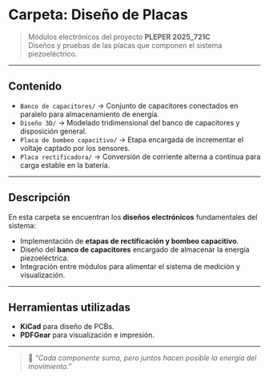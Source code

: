 # Carpeta: Diseño de Placas

> Módulos electrónicos del proyecto **PLEPER 2025_721C**  
> Diseños y pruebas de las placas que componen el sistema piezoeléctrico.

---

## Contenido
- `Banco de capacitores/` → Conjunto de capacitores conectados en paralelo para almacenamiento de energía.  
- `Diseño 3D/` → Modelado tridimensional del banco de capacitores y disposición general.  
- `Placa de bombeo capacitivo/` → Etapa encargada de incrementar el voltaje captado por los sensores.  
- `Placa rectificadora/` → Conversión de corriente alterna a continua para carga estable en la batería.

---

## Descripción
En esta carpeta se encuentran los **diseños electrónicos** fundamentales del sistema:  
- Implementación de **etapas de rectificación y bombeo capacitivo**.  
- Diseño del **banco de capacitores** encargado de almacenar la energía piezoeléctrica.  
- Integración entre módulos para alimentar el sistema de medición y visualización.  

---

## Herramientas utilizadas
- **KiCad** para diseño de PCBs.  
- **PDFGear** para visualización e impresión.
---


> 💬 _“Cada componente suma, pero juntos hacen posible la energía del movimiento.”_


